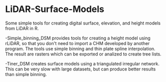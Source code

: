 # LiDAR-Surface-Models
Some simple tools for creating digital surface, elevation, and height models from LiDAR in R.

-Simple_binning_DSM provides tools for creating a height model using rLiDAR, so that you don't need to import a CHM developed by another program. The tools use simple binning and thin plate spline interpolation. The result are rasters which can be exported or analized to create tree lists.

-Tiner_DSM creates surface models using a triangulated irregular network. This can be very slow with large datasets, but can produce better results than simple binning. 
